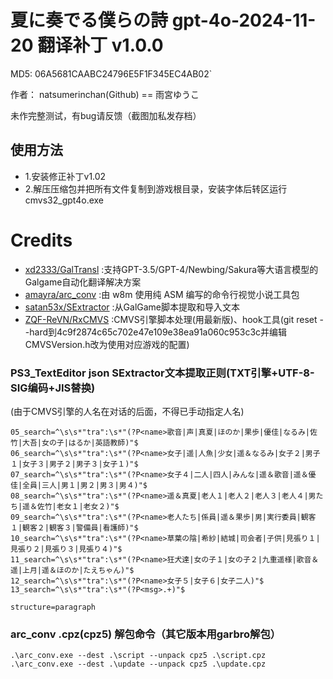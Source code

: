 # 夏に奏でる僕らの詩 gpt-4o-2024-11-20 翻译补丁 v1.0.0

MD5: 06A5681CAABC24796E5F1F345EC4AB02`

作者： natsumerinchan(Github) == 雨宮ゆうこ

未作完整测试，有bug请反馈（截图加私发存档）

## 使用方法
- 1.安装修正补丁v1.02
- 2.解压压缩包并把所有文件复制到游戏根目录，安装字体后转区运行cmvs32_gpt4o.exe

# Credits

- [xd2333/GalTransl](https://github.com/xd2333/GalTransl.git) :支持GPT-3.5/GPT-4/Newbing/Sakura等大语言模型的Galgame自动化翻译解决方案
- [amayra/arc_conv](https://github.com/amayra/arc_conv.git) :由 w8m 使用纯 ASM 编写的命令行视觉小说工具包
- [satan53x/SExtractor](https://github.com/satan53x/SExtractor.git) :从GalGame脚本提取和导入文本
- [ZQF-ReVN/RxCMVS](https://github.com/ZQF-ReVN/RxCMVS.git) :CMVS引擎脚本处理(用最新版)、hook工具(git reset --hard到4c9f2874c65c702e47e109e38ea91a060c953c3c并编辑CMVSVersion.h改为使用对应游戏的配置)

### PS3_TextEditor json SExtractor文本提取正则(TXT引擎+UTF-8-SIG编码+JIS替换)
(由于CMVS引擎的人名在对话的后面，不得已手动指定人名)
```
05_search=^\s\s*"tra":\s*"(?P<name>歌音|声|真夏|ほのか|果歩|優佳|なるみ|佐竹|大吾|女の子|はるか|英語教師)"$
06_search=^\s\s*"tra":\s*"(?P<name>女子|遥|人魚|少女|遥＆なるみ|女子２|男子１|女子３|男子２|男子３|女子１)"$
07_search=^\s\s*"tra":\s*"(?P<name>女子４|二人|四人|みんな|遥＆歌音|遥＆優佳|全員|三人|男１|男２|男３|男４)"$
08_search=^\s\s*"tra":\s*"(?P<name>遥＆真夏|老人１|老人２|老人３|老人４|男たち|遥＆佐竹|老女１|老女２)"$
09_search=^\s\s*"tra":\s*"(?P<name>老人たち|係員|遥＆果歩|男|実行委員|観客１|観客２|観客３|警備員|看護師)"$
10_search=^\s\s*"tra":\s*"(?P<name>草葉の陰|希紗|結城|司会者|子供|見張り１|見張り２|見張り３|見張り４)"$
11_search=^\s\s*"tra":\s*"(?P<name>狂犬達|女の子１|女の子２|九重遥様|歌音＆遥|上月|遥＆ほのか|たえちゃん)"$
12_search=^\s\s*"tra":\s*"(?P<name>女子５|女子６|女子二人)"$
13_search=^\s\s*"tra":\s*"(?P<msg>.+)"$

structure=paragraph
```

### arc_conv .cpz(cpz5) 解包命令（其它版本用garbro解包）
```
.\arc_conv.exe --dest .\script --unpack cpz5 .\script.cpz
.\arc_conv.exe --dest .\update --unpack cpz5 .\update.cpz
```